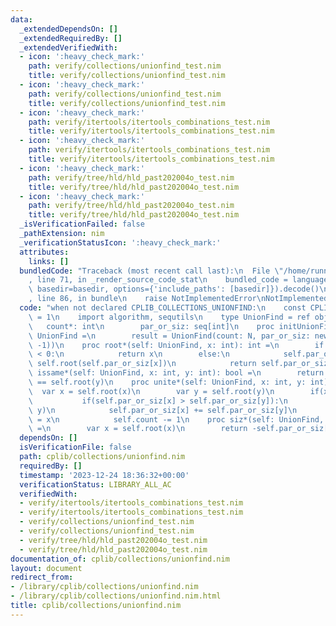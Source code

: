 ```yaml
---
data:
  _extendedDependsOn: []
  _extendedRequiredBy: []
  _extendedVerifiedWith:
  - icon: ':heavy_check_mark:'
    path: verify/collections/unionfind_test.nim
    title: verify/collections/unionfind_test.nim
  - icon: ':heavy_check_mark:'
    path: verify/collections/unionfind_test.nim
    title: verify/collections/unionfind_test.nim
  - icon: ':heavy_check_mark:'
    path: verify/itertools/itertools_combinations_test.nim
    title: verify/itertools/itertools_combinations_test.nim
  - icon: ':heavy_check_mark:'
    path: verify/itertools/itertools_combinations_test.nim
    title: verify/itertools/itertools_combinations_test.nim
  - icon: ':heavy_check_mark:'
    path: verify/tree/hld/hld_past202004o_test.nim
    title: verify/tree/hld/hld_past202004o_test.nim
  - icon: ':heavy_check_mark:'
    path: verify/tree/hld/hld_past202004o_test.nim
    title: verify/tree/hld/hld_past202004o_test.nim
  _isVerificationFailed: false
  _pathExtension: nim
  _verificationStatusIcon: ':heavy_check_mark:'
  attributes:
    links: []
  bundledCode: "Traceback (most recent call last):\n  File \"/home/runner/.local/lib/python3.10/site-packages/onlinejudge_verify/documentation/build.py\"\
    , line 71, in _render_source_code_stat\n    bundled_code = language.bundle(stat.path,\
    \ basedir=basedir, options={'include_paths': [basedir]}).decode()\n  File \"/home/runner/.local/lib/python3.10/site-packages/onlinejudge_verify/languages/nim.py\"\
    , line 86, in bundle\n    raise NotImplementedError\nNotImplementedError\n"
  code: "when not declared CPLIB_COLLECTIONS_UNIONFIND:\n    const CPLIB_COLLECTIONS_UNIONFIND*\
    \ = 1\n    import algorithm, sequtils\n    type UnionFind = ref object\n     \
    \   count*: int\n        par_or_siz: seq[int]\n    proc initUnionFind*(N: int):\
    \ UnionFind =\n        result = UnionFind(count: N, par_or_siz: newSeqwith(N,\
    \ -1))\n    proc root*(self: UnionFind, x: int): int =\n        if self.par_or_siz[x]\
    \ < 0:\n            return x\n        else:\n            self.par_or_siz[x] =\
    \ self.root(self.par_or_siz[x])\n            return self.par_or_siz[x]\n    proc\
    \ issame*(self: UnionFind, x: int, y: int): bool =\n        return self.root(x)\
    \ == self.root(y)\n    proc unite*(self: UnionFind, x: int, y: int) =\n      \
    \  var x = self.root(x)\n        var y = self.root(y)\n        if(x != y):\n \
    \           if(self.par_or_siz[x] > self.par_or_siz[y]):\n                swap(x,\
    \ y)\n            self.par_or_siz[x] += self.par_or_siz[y]\n            self.par_or_siz[y]\
    \ = x\n            self.count -= 1\n    proc siz*(self: UnionFind, x: int): int\
    \ =\n        var x = self.root(x)\n        return -self.par_or_siz[x]\n"
  dependsOn: []
  isVerificationFile: false
  path: cplib/collections/unionfind.nim
  requiredBy: []
  timestamp: '2023-12-24 18:36:32+00:00'
  verificationStatus: LIBRARY_ALL_AC
  verifiedWith:
  - verify/itertools/itertools_combinations_test.nim
  - verify/itertools/itertools_combinations_test.nim
  - verify/collections/unionfind_test.nim
  - verify/collections/unionfind_test.nim
  - verify/tree/hld/hld_past202004o_test.nim
  - verify/tree/hld/hld_past202004o_test.nim
documentation_of: cplib/collections/unionfind.nim
layout: document
redirect_from:
- /library/cplib/collections/unionfind.nim
- /library/cplib/collections/unionfind.nim.html
title: cplib/collections/unionfind.nim
---
```

